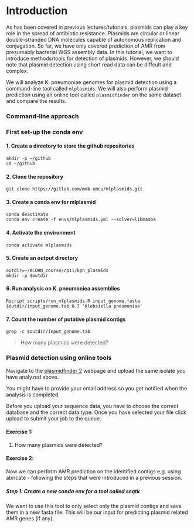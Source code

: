 # Introduction
As has been covered in previous lectures/tutorials, plasmids can play a key role in the spread of antibiotic resistance. Plasmids are circular or linear double-stranded DNA molecules capable of autonomous replication and conjugation. So far, we have only covered prediction of AMR from presumably bacterial WGS assembly data. In this tutorial, we want to introduce methods/tools for detection of plasmids. However, we should note that plasmid detection using short read data can be diffcult and complex.


We will analyze K. pneumoniae genomes for plasmid detection using a command-line tool called `mlplasmids`. We will also perform plasmid prediction using an online tool called `plasmidfinder` on the same dataset and compare the results.

### Command-line approach

### First set-up the conda env

#### 1. Create a directory to store the github repositories
```
mkdir -p ~/github
cd ~/github
```

#### 2. Clone the repository
```
git clone https://gitlab.com/mmb-umcu/mlplasmids.git
```

#### 3. Create a conda env for mlplasmid
```
conda deactivate
conda env create -f envs/mlplasmids.yml --solver=libmamba
```

#### 4. Activate the environment
```
conda activate mlplasmids
```

#### 5. Create an output directory
```
outdir=~/ACORN_course/cp11/kpn_plasmids
mkdir -p $outdir
```
#### 6. Run analysis on K. pneumoniea assemblies

```
Rscript scripts/run_mlplasmids.R input_genome.fasta $outdir/input_genome.tab 0.7 'Klebsiella pneumoniae'
```

#### 7. Count the number of putative plasmid contigs
```
grep -c $outdir/input_genome.tab
```
> How many plasmids were detected?


### Plasmid detection using online tools

Navigate to the [plasmidfinder 2](https://cge.food.dtu.dk/services/PlasmidFinder/) webpage and upload the same isolate you have analyzed above.

You might have to provide your email address so you get notified when the analysis is completed.


Before you upload your sequence data, you have to choose the correct database and the correct data type. Once you have selected your file click upload to submit your job to the queue.


#### Exercise 1:
1. How many plasmids were detected?



#### Exercise 2: 
Now we can perform AMR prediction on the identified contigs e.g. using abricate - following the steps that were introduced in a previous session.

##### Step 1: Create a new conda env for a tool called seqtk
We want to use this tool to only select only the plasmid contigs and save them in a new fasta file. This will be our input for predicting plasmid related AMR genes (if any).
```

```




